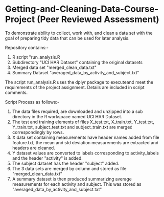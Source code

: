 # Getting-and-Cleaning-Data-Course-Project (Peer Reviewed Assessment)
To demonstrate ability to collect, work with, and clean a data set with the goal of preparing tidy data that can be used for later analysis.

Repository contains:- 
  1. R script "run_analysis.R
  2. Subdirectory "UCI HAR Dataset" containing the original datasets
  3. Merged data set "merged_clean_data.txt"
  4. Summary Dataset "averaged_data_by_activity_and_subject.txt"

The script run_analysis.R uses the dplyr package to executeand meet the requirements of the project assignment.
Details are included in script comments.

Script Process as follows:-
  1. The data files required, are downloaded and unzipped into a sub directory in the R workspace named UCI HAR Dataset.
  2. The test and training elements of files X_test.txt, X_train.txt, Y_test.txt, Y_train.txt, subject_test.txt and subject_train.txt are merged correspondingly by rows.
  3. X data set containing measurements have header names added from file feature.txt, the mean and std deviation measurements are extracted and headers are cleaned.
  4. Y dataset values are converted to labels corresponding to activity_labels and the header "activity" is added.
  5. The subject dataset has the header "subject" added.
  6. The 3 data sets are merged by column and stored as file "merged_clean_data.txt"
  7. A summary dataset is then produced summarizing average measurements for each activity and subject. This was stored as "averaged_data_by_activity_and_subject.txt"
  
